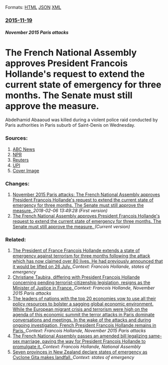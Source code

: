 
Formats: [HTML](/news/2015/11/19/the-french-national-assembly-approves-president-franassois-hollande-s-request-to-extend-the-current-state-of-emergency-for-three-months-the.html)  [JSON](/news/2015/11/19/the-french-national-assembly-approves-president-franassois-hollande-s-request-to-extend-the-current-state-of-emergency-for-three-months-the.json)  [XML](/news/2015/11/19/the-french-national-assembly-approves-president-franassois-hollande-s-request-to-extend-the-current-state-of-emergency-for-three-months-the.xml)  

### [2015-11-19](/news/2015/11/19/index.md)

##### November 2015 Paris attacks
# The French National Assembly approves President Francois Hollande's request to extend the current state of emergency for three months. The Senate must still approve the measure. 

Abdelhamid Abaaoud was killed during a violent police raid conducted by Paris authorities in Paris suburb of Saint-Denis on Wednesday.


### Sources:

1. [ABC News](http://abcnews.go.com/US/dozens-watch-us-fear-paris-copycat-attack/story?id=35308750)
2. [NPR](http://www.npr.org/sections/thetwo-way/2015/11/19/456607650/architect-of-paris-attacks-was-killed-in-raid-french-authorities-say)
3. [Reuters](https://www.reuters.com/article/2015/11/20/us-france-shooting-watchlists-idUSKCN0T900N20151120#FTVkiVcffrxDcKv1.97)
4. [UPI](http://www.upi.com/Top_News/World-News/2015/11/19/UN-committee-denounces-North-Korea-human-rights-violations/1891447986491/)
4. [Cover Image](https://media.npr.org/assets/img/2015/11/19/ap_825267826292_wide-c73b4a9d41034fcaef7f6858d581dd922c445c3b.jpg?s=1400)

### Changes:

1. [November 2015 Paris attacks: The French National Assembly approves President Francois Hollande's request to extend the current state of emergency for three months. The Senate must still approve the measure. ](/news/2015/11/19/november-2015-paris-attacks-the-french-national-assembly-approves-president-franassois-hollande-s-request-to-extend-the-current-state-of-eme.md) _2018-02-06 13:49:28 (First version)_
1. [The French National Assembly approves President Francois Hollande's request to extend the current state of emergency for three months. The Senate must still approve the measure. ](/news/2015/11/19/the-french-national-assembly-approves-president-franassois-hollande-s-request-to-extend-the-current-state-of-emergency-for-three-months-the.md) _(Current version)_

### Related:

1. [The President of France Francois Hollande extends a state of emergency against terrorism for three months following the attack which has now claimed over 80 lives. He had previously announced that it would be lifted on 26 July. ](/news/2016/07/15/the-president-of-france-franassois-hollande-extends-a-state-of-emergency-against-terrorism-for-three-months-following-the-attack-which-has-no.md) _Context: Francois Hollande, states of emergency_
2. [Christiane Taubira, differing with President Francois Hollande concerning pending terrorist-citizenship legislation, resigns as the Minister of Justice in France. ](/news/2016/01/27/christiane-taubira-differing-with-president-franassois-hollande-concerning-pending-terrorist-citizenship-legislation-resigns-as-the-ministe.md) _Context: Francois Hollande, November 2015 Paris attacks_
3. [The leaders of nations with the top 20 economies vow to use all their policy resources to bolster a sagging global economic environment. While the European migrant crisis and terrorism were high on the agenda of this economic summit the terror attacks in Paris dominate conversations and meetings. In the wake of the attacks and during ongoing investigation, French President Francois Hollande remains in Paris. ](/news/2015/11/15/the-leaders-of-nations-with-the-top-20-economies-vow-to-use-all-their-policy-resources-to-bolster-a-sagging-global-economic-environment-whi.md) _Context: Francois Hollande, November 2015 Paris attacks_
4. [The French National Assembly passes an amended bill legalizing same-sex marriage, paving the way for President Francois Hollande to promulgate it. ](/news/2013/04/23/the-french-national-assembly-passes-an-amended-bill-legalizing-same-sex-marriage-paving-the-way-for-president-franassois-hollande-to-promulg.md) _Context: Francois Hollande, National Assembly_
5. [Seven provinces in New Zealand declare states of emergency as Cyclone Gita makes landfall. ](/news/2018/02/20/seven-provinces-in-new-zealand-declare-states-of-emergency-as-cyclone-gita-makes-landfall.md) _Context: states of emergency_
